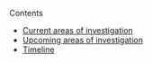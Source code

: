 Contents

- [Current areas of investigation](#current-areas-of-investigation)
- [Upcoming areas of investigation](#upcoming-areas-of-investigation)
- [Timeline](#timeline)
